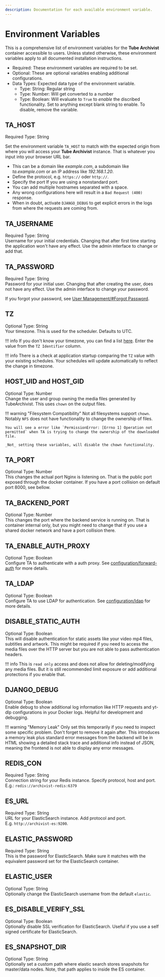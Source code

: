 ```yaml
---
description: Documentation for each available environment variable.
---
```


# Environment Variables

This is a comprehensive list of environment variables for the **Tube Archivist** container accessible to users. Unless stated otherwise, these environment variables apply to all documented installation instructions.

- <span class="tag-alert">Required</span>: These environment variables are required to be set.
- <span class="tag-optional">Optional</span>: These are optional variables enabling additional configurations.
- Data Types: Expected data type of the environment variable.
    - <span class="tag-neutral">Type: String</span>: Regular string
    - <span class="tag-neutral">Type: Number</span>: Will get converted to a number
    - <span class="tag-neutral">Type: Boolean</span>: Will evaluate to `True` to _enable_ the discribed functionality. Set to anything except blank string to enable. To disable, remove the variable.

## TA_HOST
<span class="tag-alert">Required</span>
<span class="tag-neutral">Type: String</span>

Set the environment variable `TA_HOST` to match with the expected origin from where you will access your **Tube Archivist** instance. That is whatever you input into your browser URL bar.   

- This can be a domain like *example.com*, a subdomain like *ta.example.com* or an IP address like *192.168.1.20*.
- Define the protocol, e.g. `https://` oder `http://`.
- Specify the port If you are using a nonstandard port.
- You can add multiple hostnames separated with a space.
- Any wrong configurations here will result in a `Bad Request (400)` response.
- When in doubt, activate `DJANGO_DEBUG` to get explicit errors in the logs from where the requests are coming from.

## TA_USERNAME
<span class="tag-alert">Required</span>
<span class="tag-neutral">Type: String</span>  
Username for your initial credentials. Changing that after first time starting the application won't have any effect. Use the admin interface to change or add that.

## TA_PASSWORD
<span class="tag-alert">Required</span>
<span class="tag-neutral">Type: String</span>  
Password for your initial user. Changing that after creating the user, does not have any effect. Use the admin interface to change your password.

If you forgot your password, see [User Management/#Forgot Password](../users.md#forgot-password).

## TZ
<span class="tag-optional">Optional</span>
<span class="tag-neutral">Type: String</span>  
Your timezone. This is used for the scheduler. Defaults to UTC.

!!! info
    If you don't know your timezone, you can find a list [here](https://en.wikipedia.org/wiki/List_of_tz_database_time_zones#List). Enter the value from the `TZ Identifier` column. 

!!! info
    There is a check at application startup comparing the `TZ` value with your existing schedules. Your schedules will update automatically to reflect the change in timezone.

## HOST_UID and HOST_GID
<span class="tag-optional">Optional</span>
<span class="tag-neutral">Type: Number</span>  
Change the user and group owning the media files generated by TubeArchivist. This uses `chown` on the output files. 

!!! warning "Filesystem Compatibility"
	Not all filesystems support `chown`. Notably `NFS` does not have functionality to change the ownership of files.  

    You will see a error like `PermissionError: [Errno 1] Operation not permitted` when TA is trying to change the ownership of the downloaded file.

    _Not_ setting these variables, will disable the chown functionality.

## TA_PORT
<span class="tag-optional">Optional</span>
<span class="tag-neutral">Type: Number</span>  
This changes the actual port Nginx is listening on. That is the public port exposed through the docker container. If you have a port collision on default port 8000, see bellow.

## TA_BACKEND_PORT
<span class="tag-optional">Optional</span>
<span class="tag-neutral">Type: Number</span>  
This changes the port where the backend service is running on. That is container internal only, but you might need to change that if you use a shared docker network and have a port collision there.

## TA_ENABLE_AUTH_PROXY
<span class="tag-optional">Optional</span>
<span class="tag-neutral">Type: Boolean</span>  
Configure TA to authenticate with a auth proxy. See [configuration/forward-auth](../configuration/forward-auth.md) for more details.

## TA_LDAP
<span class="tag-optional">Optional</span>
<span class="tag-neutral">Type: Boolean</span>  
Configure TA to use LDAP for authentication. See [configuration/ldap](../configuration/ldap.md) for more details.

## DISABLE_STATIC_AUTH
<span class="tag-optional">Optional</span>
<span class="tag-neutral">Type: Boolean</span>  
This will disable authentication for static assets like your video mp4 files, subtitles and artwork. This might be required if you need to access the media files over the HTTP server but you are not able to pass authentication headers.

!!! info
    This is `read only` access and does not allow for deleting/modifying any media files. But it is still recommended limit exposure or add additional protections if you enable that.

## DJANGO_DEBUG
<span class="tag-optional">Optional</span>
<span class="tag-neutral">Type: Boolean</span>  
Enable debug to show additional log information like HTTP requests and yt-dlp configurations in your Docker logs. Helpful for development and debugging.

!!! warning "Memory Leak"
    Only set this temporarily if you need to inspect some specific problem. Don't forget to remove it again after. This introduces a memory leak plus standard error messages from the backend will be in HTML showing a detailed stack trace and additional info instead of JSON, meaning the frontend is not able to display any error messages.

## REDIS_CON
<span class="tag-alert">Required</span>
<span class="tag-neutral">Type: String</span>  
Connection string for your Redis instance. Specify protocol, host and port.
E.g.: `redis://archivist-redis:6379`

## ES_URL
<span class="tag-alert">Required</span>
<span class="tag-neutral">Type: String</span>  
URL for your ElasticSearch instance. Add protocol and port.  
E.g. `http://archivist-es:9200`.

## ELASTIC_PASSWORD
<span class="tag-alert">Required</span>
<span class="tag-neutral">Type: String</span>  
This is the password for ElasticSearch. Make sure it matches with the equivalent password set for the ElasticSearch container.

## ELASTIC_USER
<span class="tag-optional">Optional</span>
<span class="tag-neutral">Type: String</span>  
Optionally change the ElasticSearch username from the default `elastic`.

## ES_DISABLE_VERIFY_SSL
<span class="tag-optional">Optional</span>
<span class="tag-neutral">Type: Boolean</span>  
Optionally disable SSL verification for ElasticSearch. Useful if you use a self signed certificate for ElasticSearch.

## ES_SNAPSHOT_DIR
<span class="tag-optional">Optional</span>
<span class="tag-neutral">Type: String</span>  
Optionally set a custom path where elastic search stores snapshots for master/data nodes. Note, that path applies to inside the ES container.
